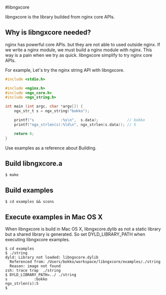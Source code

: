#libngxcore

libngxcore is the library builded from nginx core APIs.

## Why is libngxcore needed?

nginx has powerful core APIs. but they are not able to used outside nginx.
If we write a nginx module, we must build a nginx module with nginx.
This way is a pain when we try as quick. libngxcore simplify to try nginx core APIs.


For example, Let's try the nginx string API with libngxcore.

```c
#include <stdio.h>

#include <nginx.h>
#include <ngx_core.h>
#include <ngx_string.h>

int main (int argc, char *argv[]) {
    ngx_str_t s = ngx_string("bokko");

    printf("s            :%s\n",  s.data);             // bokko
    printf("ngx_strlen(s):%ld\n", ngx_strlen(s.data)); // 5

    return 0;
}
```

Use examples as a reference about Building.

## Build libngxcore.a

```
$ make
```

## Build examples

```
$ cd examples && scons
```

## Execute examples in Mac OS X

When libngxcore is build in Mac OS X, libngxcore.dylib as not a static library but a shared library is generated.
So set DYLD_LIBRARY_PATH when executing libngxcore examples.

```
$ cd examples
$ ./string
dyld: Library not loaded: libngxcore.dylib
  Referenced from: /Users/bokko/workspace/libngxcore/examples/./string
  Reason: image not found
zsh: trace trap  ./string
$ DYLD_LIBRARY_PATH=../ ./string
s            :bokko
ngx_strlen(s):5
$
```
